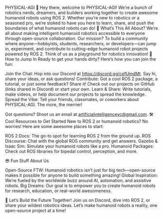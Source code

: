 PHYSICAL-AGI 🤖
Hey there, welcome to PHYSICAL-AGI! We’re a bunch of robotics nerds, dreamers, and builders working together to create awesome humanoid robots using ROS 2. Whether you’re new to robotics or a seasoned pro, we’re stoked to have you here to learn, share, and push the boundaries of what humanoid robots can do!
🌟 What’s This All About?
We’re all about making intelligent humanoid robotics accessible to everyone through open-source collaboration. Our mission? To build a community where anyone—hobbyists, students, researchers, or developers—can jump in, experiment, and contribute to cutting-edge humanoid robot projects powered by ROS 2. Think of us as a playground for robotics innovation!
🚀 How to Jump In
Ready to get your hands dirty? Here’s how you can join the fun:

Join the Chat: Hop into our Discord at https://discord.gg/cefUmdMt. Say hi, share your ideas, or ask questions!
Contribute: Got a cool ROS 2 package, a tutorial, or just some feedback? Share it! Check out our projects on GitHub (links shared in Discord) or start your own.
Learn & Share: Write tutorials, make videos, or help document our projects to spread the knowledge.
Spread the Vibe: Tell your friends, classmates, or coworkers about PHYSICAL-AGI. The more, the merrier!

Got questions? Shoot us an email at artificialintelligenceyc@gmail.com.
🛠️ Cool Resources to Get Started
New to ROS 2 or humanoid robotics? No worries! Here are some awesome places to start:

ROS 2 Docs: The go-to spot for learning ROS 2 from the ground up.
ROS Discourse: Chat with the global ROS community and get answers.
Gazebo & Isaac Sim: Simulate your humanoid robots like a pro.
Humanoid Packages: Check out ROS libraries for bipedal control, perception, and more.

😎 Fun Stuff About Us

Open-Source FTW: Humanoid robotics isn’t just for big tech—open-source makes it possible for anyone to build something amazing!
Global Inspiration: We’re fueled by the worldwide buzz around AI, automation, and assistive robots.
Big Dreams: Our goal is to empower you to create humanoid robots for research, education, or real-world awesomeness.

💬 Let’s Build the Future Together!
Join us on Discord, dive into ROS 2, or share your wildest robotics ideas. Let’s make humanoid robots a reality, one open-source project at a time!
